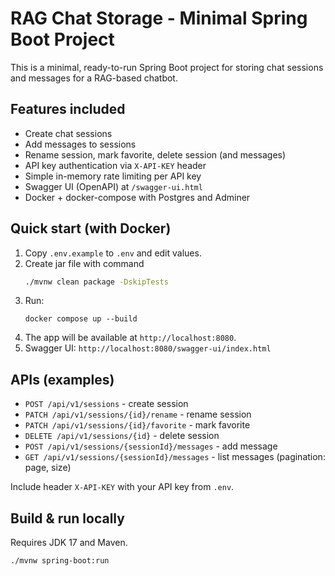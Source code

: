 # RAG Chat Storage - Minimal Spring Boot Project

This is a minimal, ready-to-run Spring Boot project for storing chat sessions and messages for a RAG-based chatbot.

## Features included
- Create chat sessions
- Add messages to sessions
- Rename session, mark favorite, delete session (and messages)
- API key authentication via `X-API-KEY` header
- Simple in-memory rate limiting per API key
- Swagger UI (OpenAPI) at `/swagger-ui.html`
- Docker + docker-compose with Postgres and Adminer

## Quick start (with Docker)
1. Copy `.env.example` to `.env` and edit values.
2. Create jar file with command
    ```bash
    ./mvnw clean package -DskipTests
    ```
3. Run:
   ``` )
   docker compose up --build
   ```
4. The app will be available at `http://localhost:8080`.
5. Swagger UI: `http://localhost:8080/swagger-ui/index.html`

## APIs (examples)
- `POST /api/v1/sessions` - create session
- `PATCH /api/v1/sessions/{id}/rename` - rename session
- `PATCH /api/v1/sessions/{id}/favorite` - mark favorite
- `DELETE /api/v1/sessions/{id}` - delete session
- `POST /api/v1/sessions/{sessionId}/messages` - add message
- `GET /api/v1/sessions/{sessionId}/messages` - list messages (pagination: page, size)

Include header `X-API-KEY` with your API key from `.env`.

## Build & run locally
Requires JDK 17 and Maven.
```
./mvnw spring-boot:run
```

